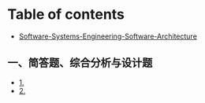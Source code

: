 # Table of contents

* [Software-Systems-Engineering-Software-Architecture](README.md)

## 一、简答题、综合分析与设计题

* [1.](yi-jian-da-ti-zong-he-fen-xi-yu-she-ji-ti/1..md)
* [2.](yi-jian-da-ti-zong-he-fen-xi-yu-she-ji-ti/2..md)
